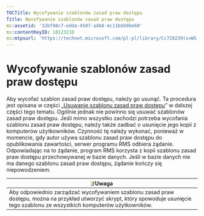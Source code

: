 ```yaml
---
TOCTitle: Wycofywanie szablonów zasad praw dostępu
Title: Wycofywanie szablonów zasad praw dostępu
ms:assetid: '32bf98c7-edda-4507-a4b8-4c11bddd6e60'
ms:contentKeyID: 18123218
ms:mtpsurl: 'https://technet.microsoft.com/pl-pl/library/Cc720239(v=WS.10)'
---
```


Wycofywanie szablonów zasad praw dostępu
========================================

Aby wycofać szablon zasad praw dostępu, należy go usunąć. Ta procedura jest opisana w części „[Usuwanie szablonu zasad praw dostępu](https://technet.microsoft.com/9c9a1496-cf55-4c65-a4c6-9fe245edce00)” w dalszej części tego tematu. Ogólnie jednak nie powinno się usuwać szablonów zasad praw dostępu. Jeśli mimo wszystko zachodzi potrzeba wycofania szablonu zasad praw dostępu, należy także zadbać o usunięcie jego kopii z komputerów użytkowników. Czynność tę należy wykonać, ponieważ w momencie, gdy autor używa szablonu zasad praw dostępu do opublikowania zawartości, serwer programu RMS odbiera żądanie. Odpowiadając na to żądanie, program RMS korzysta z kopii szablonu zasad praw dostępu przechowywanej w bazie danych. Jeśli w bazie danych nie ma danego szablonu zasad praw dostępu, żądanie kończy się niepowodzeniem.

| ![](images/Cc720239.note(WS.10).gif)Uwaga                                                                                                                |
|---------------------------------------------------------------------------------------------------------------------------------------------------------------------------------------|
| Aby odpowiednio zarządzać wycofywaniem szablonu zasad praw dostępu, można na przykład utworzyć skrypt, który spowoduje usunięcie tego szablonu ze wszystkich komputerów użytkowników. |
